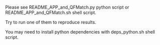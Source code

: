 Please see README_APP_and_QFMatch.py python script or README_APP_and_QFMatch.sh shell script. 

Try to run one of them to reproduce results.

You may need to install python dependencies with deps_python.sh shell script.

